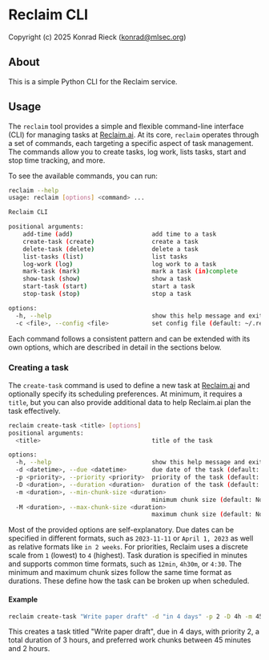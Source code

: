 # Reclaim CLI

Copyright (c) 2025 Konrad Rieck (<konrad@mlsec.org>)

## About

This is a simple Python CLI for the Reclaim service.

## Usage

The `reclaim` tool provides a simple and flexible command-line interface (CLI) for managing tasks at [Reclaim.ai](https://reclaim.ai). At its core, `reclaim` operates through a set of commands, each targeting a specific aspect of task management. The commands allow you to create tasks, log work, lists tasks, start and stop time tracking, and more.

To see the available commands, you can run:

```sh
reclaim --help
usage: reclaim [options] <command> ...

Reclaim CLI

positional arguments:
    add-time (add)                      add time to a task
    create-task (create)                create a task
    delete-task (delete)                delete a task
    list-tasks (list)                   list tasks
    log-work (log)                      log work to a task
    mark-task (mark)                    mark a task (in)complete
    show-task (show)                    show a task
    start-task (start)                  start a task
    stop-task (stop)                    stop a task

options:
  -h, --help                            show this help message and exit
  -c <file>, --config <file>            set config file (default: ~/.reclaim)
```

Each command follows a consistent pattern and can be extended with its own options, which are described in detail in the sections below.

### Creating a task

The `create-task` command is used to define a new task at [Reclaim.ai](https:/reclaim.ai) and optionally specify its scheduling preferences. At minimum, it requires a `title`, but you can also provide additional data to help Reclaim.ai plan the task effectively.

```sh
reclaim create-task <title> [options]
positional arguments:
  <title>                               title of the task

options:
  -h, --help                            show this help message and exit
  -d <datetime>, --due <datetime>       due date of the task (default: None)
  -p <priority>, --priority <priority>  priority of the task (default: None)
  -D <duration>, --duration <duration>  duration of the task (default: None)
  -m <duration>, --min-chunk-size <duration>
                                        minimum chunk size (default: None)
  -M <duration>, --max-chunk-size <duration>
                                        maximum chunk size (default: None)
```

Most of the provided options are self-explanatory. Due dates can be specified in different formats, such as `2023-11-11` or `April 1, 2023` as well as relative formats like `in 2 weeks`. For priorities, Reclaim uses a discrete scale from `1` (lowest) to `4` (highest). Task duration is specified in minutes and supports common time formats, such as `12min`, `4h30m`, or `4:30`. The minimum and maximum chunk sizes follow the same time format as durations. These define how the task can be broken up when scheduled.

#### Example

```sh
reclaim create-task "Write paper draft" -d "in 4 days" -p 2 -D 4h -m 45m -M 2h
```

This creates a task titled "Write paper draft", due in 4 days, with priority 2, a total duration of 3 hours, and preferred work chunks between 45 minutes and 2 hours.
